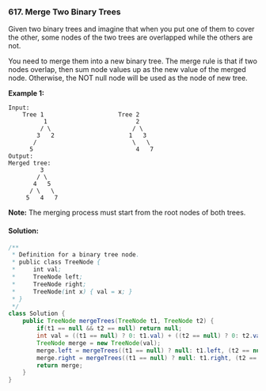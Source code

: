 ### 617. Merge Two Binary Trees

Given two binary trees and imagine that when you put one of them to cover the other, some nodes of the two trees are overlapped while the others are not.

You need to merge them into a new binary tree. The merge rule is that if two nodes overlap, then sum node values up as the new value of the merged node. Otherwise, the NOT null node will be used as the node of new tree.

**Example 1:**

```
Input: 
	Tree 1                     Tree 2                  
          1                         2                             
         / \                       / \                            
        3   2                     1   3                        
       /                           \   \                      
      5                             4   7                  
Output: 
Merged tree:
	     3
	    / \
	   4   5
	  / \   \ 
	 5   4   7
```

 

**Note:** The merging process must start from the root nodes of both trees.

#### Solution:

```java
/**
 * Definition for a binary tree node.
 * public class TreeNode {
 *     int val;
 *     TreeNode left;
 *     TreeNode right;
 *     TreeNode(int x) { val = x; }
 * }
 */
class Solution {
    public TreeNode mergeTrees(TreeNode t1, TreeNode t2) {
        if(t1 == null && t2 == null) return null;
        int val = ((t1 == null) ? 0: t1.val) + ((t2 == null) ? 0: t2.val);
        TreeNode merge = new TreeNode(val);
        merge.left = mergeTrees((t1 == null) ? null: t1.left, (t2 == null) ? null: t2.left);
        merge.right = mergeTrees((t1 == null) ? null: t1.right, (t2 == null) ? null: t2.right);
        return merge;
    }
}
```


